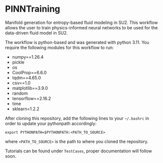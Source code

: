# PINNTraining
Manifold generation for entropy-based fluid modeling in SU2. This workflow allows the user to train physics-informed neural networks to be used for the data-driven fluid model in SU2. 

The workflow is python-based and was generated with python 3.11.
You require the following modules for this workflow to run:
- numpy==1.26.4
- pickle
- os
- CoolProp==6.6.0
- tqdm==4.65.0
- csv==1.0
- matplotlib==3.9.0
- random 
- tensorflow==2.16.2
- time 
- sklearn=1.2.2

After cloning this repository, add the following lines to your ```~/.bashrc``` in order to update your pythonpath accordingly:

```export PYTHONPATH=$PYTHONPATH:<PATH_TO_SOURCE>```

where ```<PATH_TO_SOURCE>``` is the path to where you cloned the repository.

Tutorials can be found under ```TestCases```, proper documentation will follow soon.